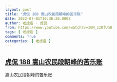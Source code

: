 ```yaml
---
layout: post
title: "虎侃 188 嵩山农民段朝峰的苦乐账"
date: 2022-07-01T16:36:26.000Z
author: 老虎庙 · 虎侃
from: https://www.youtube.com/watch?v=IGN_zzKfUnU
tags: [ 老虎庙 ]
comments: True
categories: [ 老虎庙 ]
---
```

<!--1656693386000-->
[虎侃 188 嵩山农民段朝峰的苦乐账](https://www.youtube.com/watch?v=IGN_zzKfUnU)
------

<div>
嵩山农民段朝峰的苦乐账
</div>
